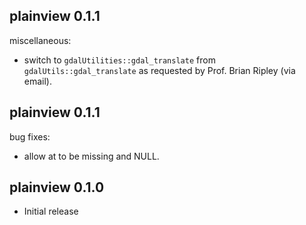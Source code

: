 ## plainview 0.1.1

miscellaneous:

  * switch to `gdalUtilities::gdal_translate` from `gdalUtils::gdal_translate` as requested by Prof. Brian Ripley (via email).

## plainview 0.1.1

bug fixes:

  * allow at to be missing and NULL.

## plainview 0.1.0

* Initial release
